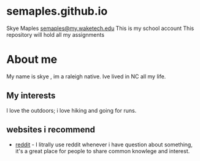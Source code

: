 # semaples.github.io 
Skye Maples semaples@my.waketech.edu
This is my school account 
This repository will hold all my assignments 
# About me
My name is skye , im a raleigh native. Ive lived in NC all my life. 
## My interests
I love the outdoors; i love hiking and going for runs.
## websites i recommend
- [reddit](https://www.reddit.com) - I litrally use reddit whenever i have question about something, it's a great place for people to share common knowlege and interest.
